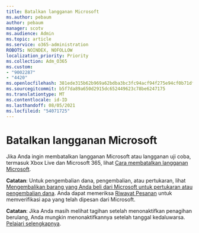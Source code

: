 ```yaml
---
title: Batalkan langganan Microsoft
ms.author: pebaum
author: pebaum
manager: scotv
ms.audience: Admin
ms.topic: article
ms.service: o365-administration
ROBOTS: NOINDEX, NOFOLLOW
localization_priority: Priority
ms.collection: Adm_O365
ms.custom:
- "9002287"
- "4420"
ms.openlocfilehash: 381ede315b62b969a62bdba3bc3fc94acf94f275e94cf0b71dfd20c000f6b517
ms.sourcegitcommit: b5f7da89a650d2915dc652449623c78be6247175
ms.translationtype: MT
ms.contentlocale: id-ID
ms.lasthandoff: 08/05/2021
ms.locfileid: "54071725"
---
```

# <a name="cancel-microsoft-subscription"></a>Batalkan langganan Microsoft

Jika Anda ingin membatalkan langganan Microsoft atau langganan uji coba, termasuk Xbox Live dan Microsoft 365, lihat [Cara membatalkan langganan Microsoft](https://support.microsoft.com/help/4027815).

**Catatan**: Untuk pengembalian dana, pengembalian, atau pertukaran, lihat [Mengembalikan barang yang Anda beli dari Microsoft untuk pertukaran atau pengembalian dana](https://support.microsoft.com/help/10558). Anda dapat memeriksa [Riwayat Pesanan](https://account.microsoft.com/billing/orders/) untuk memverifikasi apa yang telah dipesan dari Microsoft. 

**Catatan**: Jika Anda masih melihat tagihan setelah menonaktifkan penagihan berulang, Anda mungkin menonaktifkannya setelah tanggal kedaluwarsa. [Pelajari selengkapnya](https://support.microsoft.com/help/10640). 

